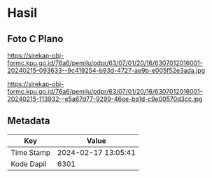# Hasil

## Foto C Plano

https://sirekap-obj-formc.kpu.go.id/76a6/pemilu/pdpr/63/07/01/20/16/6307012016001-20240215-093633--9c419254-b93d-4727-ae9b-e005f52e3ada.jpg

https://sirekap-obj-formc.kpu.go.id/76a6/pemilu/pdpr/63/07/01/20/16/6307012016001-20240215-113932--e5a67d77-9299-46ee-ba1d-c9e00570d3cc.jpg


## Metadata

| Key        | Value               |
| ---------- | ------------------- |
| Time Stamp | 2024-02-17 13:05:41 |
| Kode Dapil | 6301                |



